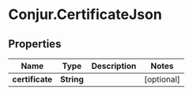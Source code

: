 # Conjur.CertificateJson

## Properties

Name | Type | Description | Notes
------------ | ------------- | ------------- | -------------
**certificate** | **String** |  | [optional] 


